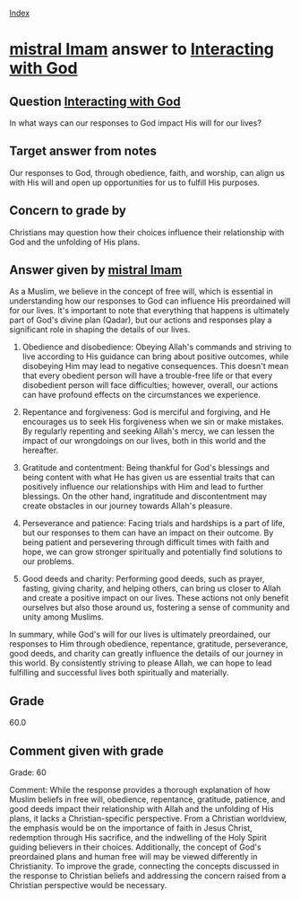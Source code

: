 
[Index](../../index.md)
# [mistral Imam](../../answering_models/mistral_Imam.md) answer to [Interacting with God](../../questions/Interacting_with_God.md)

## Question [Interacting with God](../../questions/Interacting_with_God.md)
In what ways can our responses to God impact His will for our lives?

## Target answer from notes
Our responses to God, through obedience, faith, and worship, can align us with His will and open up opportunities for us to fulfill His purposes.

## Concern to grade by
Christians may question how their choices influence their relationship with God and the unfolding of His plans.

## Answer given by [mistral Imam](../../answering_models/mistral_Imam.md)
 As a Muslim, we believe in the concept of free will, which is essential in understanding how our responses to God can influence His preordained will for our lives. It's important to note that everything that happens is ultimately part of God's divine plan (Qadar), but our actions and responses play a significant role in shaping the details of our lives.

1. Obedience and disobedience: Obeying Allah's commands and striving to live according to His guidance can bring about positive outcomes, while disobeying Him may lead to negative consequences. This doesn't mean that every obedient person will have a trouble-free life or that every disobedient person will face difficulties; however, overall, our actions can have profound effects on the circumstances we experience.

2. Repentance and forgiveness: God is merciful and forgiving, and He encourages us to seek His forgiveness when we sin or make mistakes. By regularly repenting and seeking Allah's mercy, we can lessen the impact of our wrongdoings on our lives, both in this world and the hereafter.

3. Gratitude and contentment: Being thankful for God's blessings and being content with what He has given us are essential traits that can positively influence our relationships with Him and lead to further blessings. On the other hand, ingratitude and discontentment may create obstacles in our journey towards Allah's pleasure.

4. Perseverance and patience: Facing trials and hardships is a part of life, but our responses to them can have an impact on their outcome. By being patient and persevering through difficult times with faith and hope, we can grow stronger spiritually and potentially find solutions to our problems.

5. Good deeds and charity: Performing good deeds, such as prayer, fasting, giving charity, and helping others, can bring us closer to Allah and create a positive impact on our lives. These actions not only benefit ourselves but also those around us, fostering a sense of community and unity among Muslims.

In summary, while God's will for our lives is ultimately preordained, our responses to Him through obedience, repentance, gratitude, perseverance, good deeds, and charity can greatly influence the details of our journey in this world. By consistently striving to please Allah, we can hope to lead fulfilling and successful lives both spiritually and materially.

## Grade
60.0

## Comment given with grade
Grade: 60

Comment: While the response provides a thorough explanation of how Muslim beliefs in free will, obedience, repentance, gratitude, patience, and good deeds impact their relationship with Allah and the unfolding of His plans, it lacks a Christian-specific perspective. From a Christian worldview, the emphasis would be on the importance of faith in Jesus Christ, redemption through His sacrifice, and the indwelling of the Holy Spirit guiding believers in their choices. Additionally, the concept of God's preordained plans and human free will may be viewed differently in Christianity. To improve the grade, connecting the concepts discussed in the response to Christian beliefs and addressing the concern raised from a Christian perspective would be necessary.
